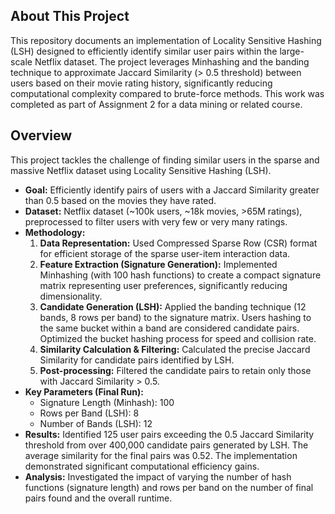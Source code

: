 
## About This Project

This repository documents an implementation of Locality Sensitive Hashing (LSH) designed to efficiently identify similar user pairs within the large-scale Netflix dataset. The project leverages Minhashing and the banding technique to approximate Jaccard Similarity (> 0.5 threshold) between users based on their movie rating history, significantly reducing computational complexity compared to brute-force methods. This work was completed as part of Assignment 2 for a data mining or related course.

## Overview

This project tackles the challenge of finding similar users in the sparse and massive Netflix dataset using Locality Sensitive Hashing (LSH).

*   **Goal:** Efficiently identify pairs of users with a Jaccard Similarity greater than 0.5 based on the movies they have rated.
*   **Dataset:** Netflix dataset (~100k users, ~18k movies, >65M ratings), preprocessed to filter users with very few or very many ratings.
*   **Methodology:**
    1.  **Data Representation:** Used Compressed Sparse Row (CSR) format for efficient storage of the sparse user-item interaction data.
    2.  **Feature Extraction (Signature Generation):** Implemented Minhashing (with 100 hash functions) to create a compact signature matrix representing user preferences, significantly reducing dimensionality.
    3.  **Candidate Generation (LSH):** Applied the banding technique (12 bands, 8 rows per band) to the signature matrix. Users hashing to the same bucket within a band are considered candidate pairs. Optimized the bucket hashing process for speed and collision rate.
    4.  **Similarity Calculation & Filtering:** Calculated the precise Jaccard Similarity for candidate pairs identified by LSH.
    5.  **Post-processing:** Filtered the candidate pairs to retain only those with Jaccard Similarity > 0.5.
*   **Key Parameters (Final Run):**
    *   Signature Length (Minhash): 100
    *   Rows per Band (LSH): 8
    *   Number of Bands (LSH): 12
*   **Results:** Identified 125 user pairs exceeding the 0.5 Jaccard Similarity threshold from over 400,000 candidate pairs generated by LSH. The average similarity for the final pairs was 0.52. The implementation demonstrated significant computational efficiency gains.
*   **Analysis:** Investigated the impact of varying the number of hash functions (signature length) and rows per band on the number of final pairs found and the overall runtime.
